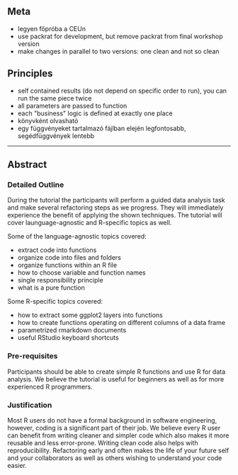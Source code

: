 ## Meta

- legyen főpróba a CEUn
- use packrat for development, but remove packrat from final workshop version
- make changes in parallel to two versions: one clean and not so clean

## Principles

- self contained results (do not depend on specific order to run), you can run the same piece twice
- all parameters are passed to function
- each "business" logic is defined at exactly one place
- könyvként olvasható
- egy függvényeket tartalmazó fájlban elején legfontosabb, segédfüggvények lentebb

------------------------------------------------------------------------------

## Abstract

### Detailed Outline

During the tutorial the participants will perform a guided data analysis task and make several refactoring steps as we progress. They will immediately experience the benefit of applying the shown techniques. The tutorial will cover launguage-agnostic and R-specific topics as well.

Some of the language-agnostic topics covered:

- extract code into functions
- organize code into files and folders
- organize functions within an R file
- how to choose variable and function names
- single responsibility principle
- what is a pure function

Some R-specific topics covered:

- how to extract some ggplot2 layers into functions
- how to create functions operating on different columns of a data frame
- parametrized rmarkdown documents
- useful RStudio keyboard shortcuts  

### Pre-requisites

Participants should be able to create simple R functions and use R for data analysis. We believe the tutorial is useful for beginners as well as for more experienced R programmers.

### Justification

Most R users do not have a formal background in software engineering, however, coding is a significant part of their job. We believe every R user can benefit from writing cleaner and simpler code which also makes it more reusable and less error-prone. Writing clean code also helps with reproducibility. Refactoring early and often makes the life of your future self and your collaborators as well as others wishing to understand your code easier.
